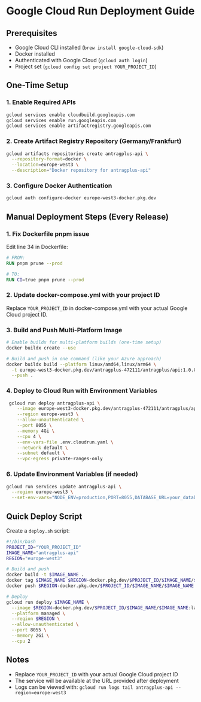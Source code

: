 # Google Cloud Run Deployment Guide

## Prerequisites
- Google Cloud CLI installed (`brew install google-cloud-sdk`)
- Docker installed
- Authenticated with Google Cloud (`gcloud auth login`)
- Project set (`gcloud config set project YOUR_PROJECT_ID`)

## One-Time Setup

### 1. Enable Required APIs
```bash
gcloud services enable cloudbuild.googleapis.com
gcloud services enable run.googleapis.com
gcloud services enable artifactregistry.googleapis.com
```

### 2. Create Artifact Registry Repository (Germany/Frankfurt)
```bash
gcloud artifacts repositories create antragplus-api \
  --repository-format=docker \
  --location=europe-west3 \
  --description="Docker repository for antragplus-api"
```

### 3. Configure Docker Authentication
```bash
gcloud auth configure-docker europe-west3-docker.pkg.dev
```

## Manual Deployment Steps (Every Release)

### 1. Fix Dockerfile pnpm issue
Edit line 34 in Dockerfile:
```dockerfile
# FROM:
RUN pnpm prune --prod

# TO:
RUN CI=true pnpm prune --prod
```

### 2. Update docker-compose.yml with your project ID
Replace `YOUR_PROJECT_ID` in docker-compose.yml with your actual Google Cloud project ID.

### 3. Build and Push Multi-Platform Image
```bash
# Enable buildx for multi-platform builds (one-time setup)
docker buildx create --use

# Build and push in one command (like your Azure approach)
docker buildx build --platform linux/amd64,linux/arm64 \
  -t europe-west3-docker.pkg.dev/antragplus-472111/antragplus/api:1.0.0 \
  --push .
```

### 4. Deploy to Cloud Run with Environment Variables
```bash
 gcloud run deploy antragplus-api \
    --image europe-west3-docker.pkg.dev/antragplus-472111/antragplus/api:1.0.1 \
    --region europe-west3 \
    --allow-unauthenticated \
    --port 8055 \
    --memory 4Gi \
    --cpu 4 \
    --env-vars-file .env.cloudrun.yaml \
    --network default \
    --subnet default \
    --vpc-egress private-ranges-only
```

### 6. Update Environment Variables (if needed)
```bash
gcloud run services update antragplus-api \
  --region europe-west3 \
  --set-env-vars="NODE_ENV=production,PORT=8055,DATABASE_URL=your_database_url"
```

## Quick Deploy Script
Create a `deploy.sh` script:
```bash
#!/bin/bash
PROJECT_ID="YOUR_PROJECT_ID"
IMAGE_NAME="antragplus-api"
REGION="europe-west3"

# Build and push
docker build -t $IMAGE_NAME .
docker tag $IMAGE_NAME $REGION-docker.pkg.dev/$PROJECT_ID/$IMAGE_NAME/$IMAGE_NAME:latest
docker push $REGION-docker.pkg.dev/$PROJECT_ID/$IMAGE_NAME/$IMAGE_NAME:latest

# Deploy
gcloud run deploy $IMAGE_NAME \
  --image $REGION-docker.pkg.dev/$PROJECT_ID/$IMAGE_NAME/$IMAGE_NAME:latest \
  --platform managed \
  --region $REGION \
  --allow-unauthenticated \
  --port 8055 \
  --memory 2Gi \
  --cpu 2
```

## Notes
- Replace `YOUR_PROJECT_ID` with your actual Google Cloud project ID
- The service will be available at the URL provided after deployment
- Logs can be viewed with: `gcloud run logs tail antragplus-api --region=europe-west3`